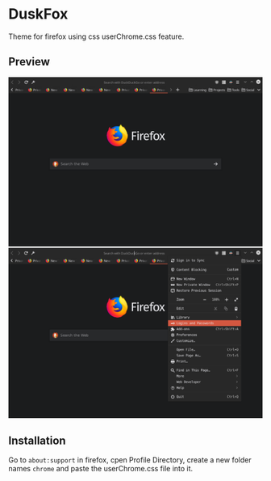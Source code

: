 # DuskFox
Theme for firefox using css userChrome.css feature.

## Preview 
![](Screenshots/preview1.png)
![](Screenshots/preview2.png)

## Installation

Go to `about:support` in firefox, cpen Profile Directory, create a new folder names `chrome` and paste the userChrome.css file into it.
